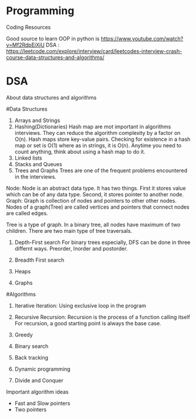 # Programming
Coding Resources

Good source to learn OOP in python is https://www.youtube.com/watch?v=Mf2RdpEiXjU
DSA : https://leetcode.com/explore/interview/card/leetcodes-interview-crash-course-data-structures-and-algorithms/



# DSA
About data structures and algorithms


#Data Structures
1. Arrays and Strings
2. Hashing(Dictionaries)
 Hash map are mot important in algorithms interviews. They can reduce the algorithm complexity by a factor on O(n). Hash maps store key-value pairs. Checking for existence in a hash map or set is O(1) where as in strings, it is O(n). Anytime you need to count anything, think about using a hash map to do it.
3. Linked lists
4. Stacks and Queues
5. Trees and Graphs
Trees are one of the frequent problems encountered in the interviews.

 Node: Node is an abstract data type. It has two things. First it stores value which can be of any data type. Second, it stores pointer to another node.
 Graph: Graph is collection of nodes and pointers to other other nodes. Nodes of a graph(Tree) are called vertices and pointers that connect nodes are called edges.
 
Tree is a type of graph. In a binary tree, all nodes have maximum of two children. 
There are two main type of tree traversals. 
 1. Depth-First search
   For binary trees especially, DFS can be done in three differnt ways. Preorder, Inorder and postorder.
 2. Breadth First search


6. Heaps

7. Graphs

#Algorithms
1. Iterative
Iteration: Using exclusive loop in the program

2. Recursive
Recursion: Recursion is the process of a function calling itself
    For recursion, a good starting point is always the base case.
3. Greedy
4. Binary search
5. Back tracking
6. Dynamic programming
7. Divide and Conquer



Important algorithm ideas
- Fast and Slow pointers
- Two pointers
